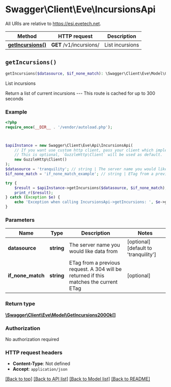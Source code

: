 # Swagger\Client\Eve\IncursionsApi

All URIs are relative to https://esi.evetech.net.

Method | HTTP request | Description
------------- | ------------- | -------------
[**getIncursions()**](IncursionsApi.md#getIncursions) | **GET** /v1/incursions/ | List incursions


## `getIncursions()`

```php
getIncursions($datasource, $if_none_match): \Swagger\Client\Eve\Model\GetIncursions200Ok[]
```

List incursions

Return a list of current incursions  ---  This route is cached for up to 300 seconds

### Example

```php
<?php
require_once(__DIR__ . '/vendor/autoload.php');



$apiInstance = new Swagger\Client\Eve\Api\IncursionsApi(
    // If you want use custom http client, pass your client which implements `GuzzleHttp\ClientInterface`.
    // This is optional, `GuzzleHttp\Client` will be used as default.
    new GuzzleHttp\Client()
);
$datasource = 'tranquility'; // string | The server name you would like data from
$if_none_match = 'if_none_match_example'; // string | ETag from a previous request. A 304 will be returned if this matches the current ETag

try {
    $result = $apiInstance->getIncursions($datasource, $if_none_match);
    print_r($result);
} catch (Exception $e) {
    echo 'Exception when calling IncursionsApi->getIncursions: ', $e->getMessage(), PHP_EOL;
}
```

### Parameters

Name | Type | Description  | Notes
------------- | ------------- | ------------- | -------------
 **datasource** | **string**| The server name you would like data from | [optional] [default to &#39;tranquility&#39;]
 **if_none_match** | **string**| ETag from a previous request. A 304 will be returned if this matches the current ETag | [optional]

### Return type

[**\Swagger\Client\Eve\Model\GetIncursions200Ok[]**](../Model/GetIncursions200Ok.md)

### Authorization

No authorization required

### HTTP request headers

- **Content-Type**: Not defined
- **Accept**: `application/json`

[[Back to top]](#) [[Back to API list]](../../README.md#endpoints)
[[Back to Model list]](../../README.md#models)
[[Back to README]](../../README.md)

